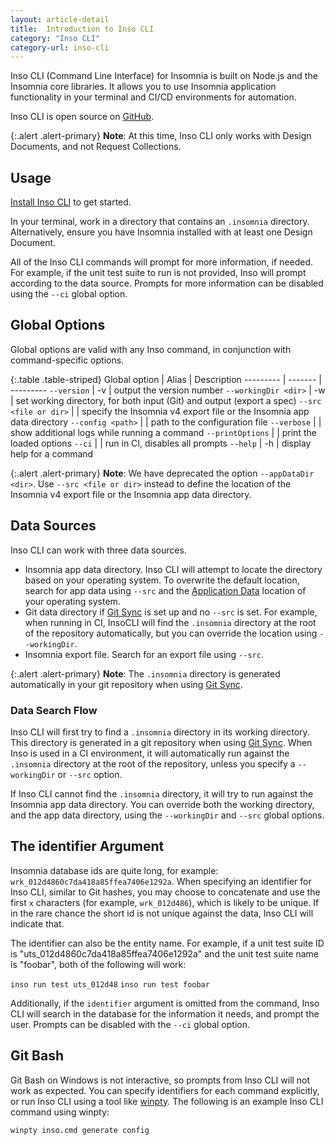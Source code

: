 ```yaml
---
layout: article-detail
title:  Introduction to Inso CLI
category: "Inso CLI"
category-url: inso-cli
---
```


Inso CLI (Command Line Interface) for Insomnia is built on Node.js and the Insomnia core libraries. It allows you to use Insomnia application functionality in your terminal and CI/CD environments for automation.

Inso CLI is open source on [GitHub](https://github.com/Kong/insomnia/tree/develop/packages/insomnia-inso).

{:.alert .alert-primary}
**Note**: At this time, Inso CLI only works with Design Documents, and not Request Collections.

## Usage

[Install Inso CLI](/inso-cli/install) to get started.

In your terminal, work in a directory that contains an `.insomnia` directory. Alternatively, ensure you have Insomnia installed with at least one Design Document.

All of the Inso CLI commands will prompt for more information, if needed. For example, if the unit test suite to run is not provided, Inso will prompt according to the data source. Prompts for more information can be disabled using the `--ci` global option.

## Global Options

Global options are valid with any Inso command, in conjunction with command-specific options.

{:.table .table-striped}
Global option	|  Alias |	Description
--------- | ------- | ---------
`--version`	| -v |	output the version number
`--workingDir <dir>` |	-w	| set working directory, for both input (Git) and output (export a spec)
`--src <file or dir>` | | specify the Insomnia v4 export file or the Insomnia app data directory
`--config <path>`	| | path to the configuration file
`--verbose`	| |	show additional logs while running a command
`--printOptions`	| | print the loaded options
`--ci`	| |	run in CI, disables all prompts
`--help`	| -h | display help for a command

{:.alert .alert-primary}
**Note**: We have deprecated the option `--appDataDir <dir>`. Use `--src <file or dir>` instead to define the location of the Insomnia v4 export file or the Insomnia app data directory.

## Data Sources

Inso CLI can work with three data sources.

* Insomnia app data directory. Inso CLI will attempt to locate the directory based on your operating system. To overwrite the default location, search for app data using `--src` and the [Application Data](/insomnia/application-data) location of your operating system.
* Git data directory if [Git Sync](/insomnia/git-sync) is set up and no `--src` is set. For example, when running in CI, InsoCLI will find the `.insomnia` directory at the root of the repository automatically, but you can override the location using `--workingDir`.
* Insomnia export file. Search for an export file using `--src`.

{:.alert .alert-primary}
**Note**: The `.insomnia` directory is generated automatically in your git repository when using [Git Sync](/insomnia/git-sync).

### Data Search Flow

Inso CLI will first try to find a `.insomnia` directory in its working directory. This directory is generated in a git repository when using [Git Sync](/insomnia/git-sync). When Inso is used in a CI environment, it will automatically run against the `.insomnia` directory at the root of the repository, unless you specify a `--workingDir` or `--src` option.

If Inso CLI cannot find the `.insomnia` directory, it will try to run against the Insomnia app data directory. You can override both the working directory, and the app data directory, using the `--workingDir` and `--src` global options.

## The identifier Argument

Insomnia database ids are quite long, for example: `wrk_012d4860c7da418a85ffea7406e1292a`. When specifying an identifier for Inso CLI, similar to Git hashes, you may choose to concatenate and use the first `x` characters (for example, `wrk_012d486`), which is likely to be unique. If in the rare chance the short id is not unique against the data, Inso CLI will indicate that.

The identifier can also be the entity name. For example, if a unit test suite ID is "uts_012d4860c7da418a85ffea7406e1292a" and the unit test suite name is "foobar", both of the following will work:

`inso run test uts_012d48`
`inso run test foobar`


Additionally, if the `identifier` argument is omitted from the command, Inso CLI will search in the database for the information it needs, and prompt the user. Prompts can be disabled with the `--ci` global option.

## Git Bash

Git Bash on Windows is not interactive, so prompts from Inso CLI will not work as expected. You can specify identifiers for each command explicitly, or run Inso CLI using a tool like [winpty](https://github.com/rprichard/winpty). The following is an example Inso CLI command using winpty:

```bash
winpty inso.cmd generate config
```
